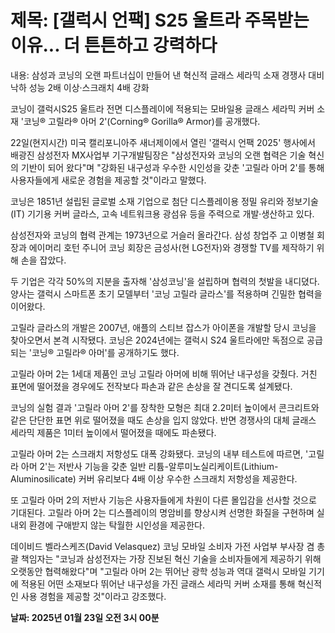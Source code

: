 # **제목: [갤럭시 언팩] S25 울트라 주목받는 이유... 더 튼튼하고 강력하다**

  내용: 삼성과 코닝의 오랜 파트너십이 만들어 낸 혁신적 글래스 세라믹 소재 경쟁사 대비 낙하 성능 2배 이상·스크래치 4배 강화  

코닝이 갤럭시S25 울트라 전면 디스플레이에 적용되는 모바일용 글래스 세라믹 커버 소재 '코닝® 고릴라® 아머 2'(Corning® Gorilla® Armor)를 공개했다. 

22일(현지시간) 미국 캘리포니아주 새너제이에서 열린 '갤럭시 언팩 2025' 행사에서 배광진 삼성전자 MX사업부 기구개발팀장은 "삼성전자와 코닝의 오랜 협력은 기술 혁신의 기반이 되어 왔다"며 "강화된 내구성과 우수한 시인성을 갖춘 '고릴라 아머 2'를 통해 사용자들에게 새로운 경험을 제공할 것"이라고 말했다. 

코닝은 1851년 설립된 글로벌 소재 기업으로 첨단 디스플레이용 정밀 유리와 정보기술(IT) 기기용 커버 글라스, 고속 네트워크용 광섬유 등을 주력으로 개발·생산하고 있다. 

삼성전자와 코닝의 협력 관계는 1973년으로 거슬러 올라간다. 삼성 창업주 고 이병철 회장과 에이머리 호턴 주니어 코닝 회장은 금성사(현 LG전자)와 경쟁할 TV를 제작하기 위해 손을 잡았다. 

두 기업은 각각 50%의 지분을 출자해 '삼성코닝'을 설립하며 협력의 첫발을 내디뎠다. 양사는 갤럭시 스마트폰 초기 모델부터 '코닝 고릴라 글라스'를 적용하며 긴밀한 협력을 이어왔다. 

고릴라 글라스의 개발은 2007년, 애플의 스티브 잡스가 아이폰을 개발할 당시 코닝을 찾아오면서 본격 시작됐다. 코닝은 2024년에는 갤럭시 S24 울트라에만 독점으로 공급되는 '코닝® 고릴라® 아머'를 공개하기도 했다. 

고릴라 아머 2는 1세대 제품인 코닝 고릴라 아머에 비해  뛰어난 내구성을 갖췄다. 거친 표면에 떨어졌을 경우에도 전작보다 파손과 같은 손상을 잘 견디도록 설계됐다. 

코닝의 실험 결과 '고릴라 아머 2'를 장착한 모형은 최대 2.2미터 높이에서 콘크리트와 같은 단단한 표면 위로 떨어졌을 때도 손상을 입지 않았다. 반면 경쟁사의 대체 글래스 세라믹 제품은 1미터 높이에서 떨어졌을 때에도 파손됐다. 

고릴라 아머 2는 스크래치 저항성도 대폭 강화됐다. 코닝의 내부 테스트에 따르면, '고릴라 아머 2'는 저반사 기능을 갖춘 일반 리튬-알루미노실리케이트(Lithium-Aluminosilicate) 커버 유리보다 4배 이상 우수한 스크래치 저항성을 제공한다. 

또 고릴라 아머 2의 저반사 기능은 사용자들에게 차원이 다른 몰입감을 선사할 것으로 기대된다. 고릴라 아머 2는 디스플레이의 명암비를 향상시켜 선명한 화질을 구현하며 실내외 환경에 구애받지 않는 탁월한 시인성을 제공한다. 

데이비드 벨라스케즈(David Velasquez) 코닝 모바일 소비자 가전 사업부 부사장 겸 총괄 책임자는  "코닝과 삼성전자는 가장 진보된 혁신 기술을 소비자들에게 제공하기 위해 오랫동안 협력해왔다"며 "고릴라 아머 2는 뛰어난 광학 성능과 역대 갤럭시 모바일 기기에 적용된 어떤 소재보다 뛰어난 내구성을 가진 글래스 세라믹 커버 소재를 통해 혁신적인 사용 경험을 제공할 것"이라고 강조했다.

  **날짜: 2025년 01월 23일 오전 3시 00분**